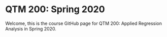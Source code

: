 # QTM 200: Spring 2020

Welcome, this is the course GitHub page for QTM 200: Applied Regression Analysis in Spring 2020.
